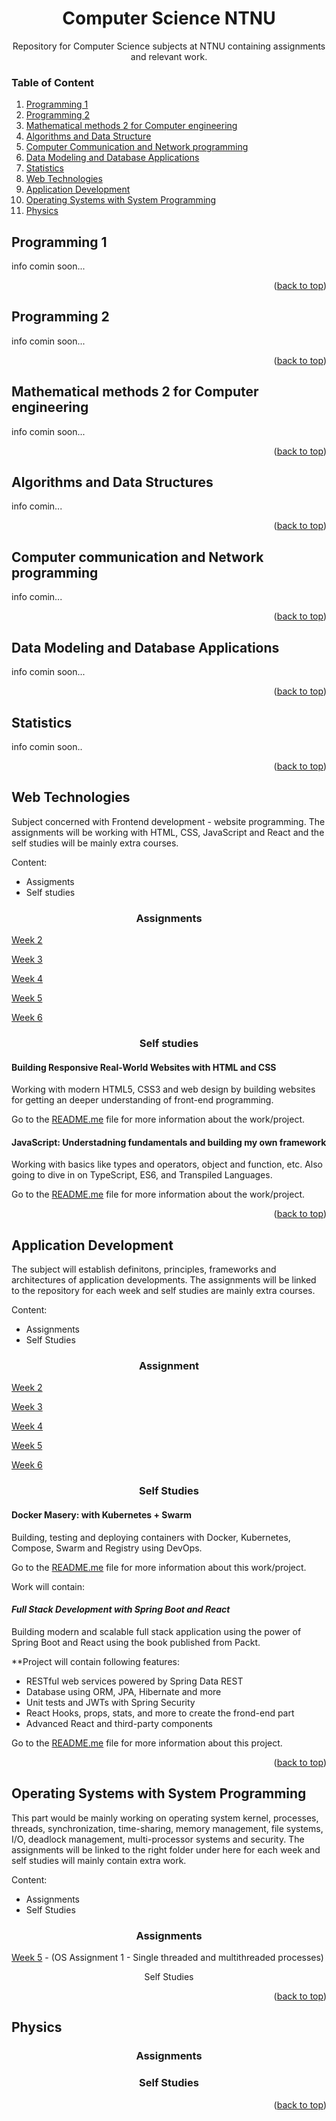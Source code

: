 # <div align="center"> Computer Science NTNU </div>

<div align="center"> Repository for Computer Science subjects at NTNU containing assignments and relevant work. </div>

### Table of Content

1. [Programming 1](#programming-1)
2. [Programming 2](#programming-2)
3. [Mathematical methods 2 for Computer engineering](#mathematical-methods-2-for-computer-engineering)
4. [Algorithms and Data Structure](#algorithms-and-data-structure)
5. [Computer Communication and Network programming](#computer-communication-and-network-programming)
6. [Data Modeling and Database Applications](#data-modeling-and-database-applications)
7. [Statistics](#statistics)
8. [Web Technologies](#web-technologies)
9. [Application Development](#application-development)
10. [Operating Systems with System Programming](#operating-systems-with-system-programming)
11. [Physics](#physics)


## Programming 1

info comin soon...

<p align="right">(<a href="#readme-top">back to top</a>)</p>

## Programming 2

info comin soon...

<p align="right">(<a href="#readme-top">back to top</a>)</p>

## Mathematical methods 2 for Computer engineering

info comin soon...

<p align="right">(<a href="#readme-top">back to top</a>)</p>

## Algorithms and Data Structures

info comin...

<p align="right">(<a href="#readme-top">back to top</a>)</p>

## Computer communication and Network programming

info comin...

<p align="right">(<a href="#readme-top">back to top</a>)</p>

## Data Modeling and Database Applications

info comin soon...

<p align="right">(<a href="#readme-top">back to top</a>)</p>

## Statistics

info comin soon..

<p align="right">(<a href="#readme-top">back to top</a>)</p>

## Web Technologies

Subject concerned with Frontend development - website programming. The assignments will be working with HTML, CSS, JavaScript and React and the self studies will be mainly extra courses.

Content:
* Assigments
* Self studies

### <div align="center"> Assignments </div>

[Week 2](/)

[Week 3](/)

[Week 4](/)

[Week 5](/)

[Week 6](/)

### <div align="center"> Self studies </div>

#### Building Responsive Real-World Websites with HTML and CSS

Working with modern HTML5, CSS3 and web design by building websites for getting an deeper understanding of front-end programming.

Go to the [README.me]() file for more information about the work/project.

#### JavaScript: Understadning fundamentals and building my own framework

Working with basics like types and operators, object and function, etc. Also going to dive in on TypeScript, ES6, and Transpiled Languages.

Go to the [README.me]() file for more information about the work/project.

<p align="right">(<a href="#readme-top">back to top</a>)</p>

## Application Development

The subject will establish definitons, principles, frameworks and architectures of application developments. The assignments will be linked to the repository for each week and self studies are mainly extra courses.

Content:
* Assignments
* Self Studies

### <div align="center"> Assignment </div>

[Week 2](/)

[Week 3](/)

[Week 4](/)

[Week 5](/)

[Week 6](/)

### <div align="center"> Self Studies </div>

#### Docker Masery: with Kubernetes + Swarm

Building, testing and deploying containers with Docker, Kubernetes, Compose, Swarm and Registry using DevOps.

Go to the [README.me]() file for more information about this work/project.

Work will contain:

#### *Full Stack Development with Spring Boot and React*

Building modern and scalable full stack application using the power of Spring Boot and React using the book published from Packt.

**Project will contain following features:
* RESTful web services powered by Spring Data REST
* Database using ORM, JPA, Hibernate and more
* Unit tests and JWTs with Spring Security
* React Hooks, props, stats, and more to create the frond-end part
* Advanced React and third-party components

Go to the [README.me](https://github.com/ejhasler/cs-ntnu/blob/main/idata2306AppDev/full-stack-development-with-springboot-and-react/README.md) file for more information about this project.

<p align="right">(<a href="#readme-top">back to top</a>)</p>

## Operating Systems with System Programming

This part would be mainly working on operating system kernel, processes, threads, synchronization, time-sharing, memory management, file systems, I/O, deadlock management, multi-processor systems and security. The assignments will be linked to the right folder under here for each week and self studies will mainly contain extra work.

Content:
* Assignments
* Self Studies

### <div align="center"> Assignments </div>

[Week 5](https://github.com/ejhasler/cs-ntnu/tree/main/idata2305OperativSys/multithreader-client-server-app/demo) - (OS Assignment 1 - Single threaded and multithreaded processes)

<div align="center"> Self Studies </div>

<p align="right">(<a href="#readme-top">back to top</a>)</p>

## Physics

### <div align="center"> Assignments </div>

### <div align="center"> Self Studies </div>

<p align="right">(<a href="#readme-top">back to top</a>)</p>





